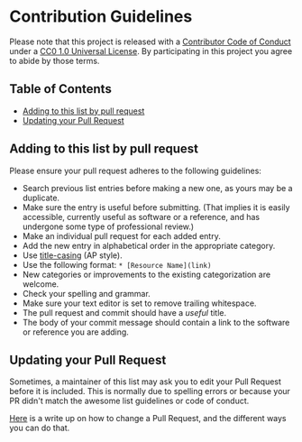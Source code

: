 # Contribution Guidelines

Please note that this project is released with a [Contributor Code of Conduct](code-of-conduct.md) under a [CC0 1.0 Universal License](LICENSE). By participating in this project you agree to abide by those terms.

## Table of Contents

* [Adding to this list by pull request](#adding-to-this-list-by-pull-request)
* [Updating your Pull Request](#updating-your-pull-request)

## Adding to this list by pull request

Please ensure your pull request adheres to the following guidelines:

* Search previous list entries before making a new one, as yours may be a duplicate.
* Make sure the entry is useful before submitting. (That implies it is easily accessible, currently useful as software or a reference, and has undergone some type of professional review.)
* Make an individual pull request for each added entry.
* Add the new entry in alphabetical order in the appropriate category.
* Use [title-casing](http://titlecase.com) (AP style).
* Use the following format: `* [Resource Name](link)`
* New categories or improvements to the existing categorization are welcome.
* Check your spelling and grammar.
* Make sure your text editor is set to remove trailing whitespace.
* The pull request and commit should have a *useful* title.
* The body of your commit message should contain a link to the software or reference you are adding.

## Updating your Pull Request

Sometimes, a maintainer of this list may ask you to edit your Pull Request before it is included. This is normally due to spelling errors or because your PR didn't match the awesome list guidelines or code of conduct.

[Here](https://github.com/RichardLitt/knowledge/blob/master/github/amending-a-commit-guide.md) is a write up on how to change a Pull Request, and the different ways you can do that.
